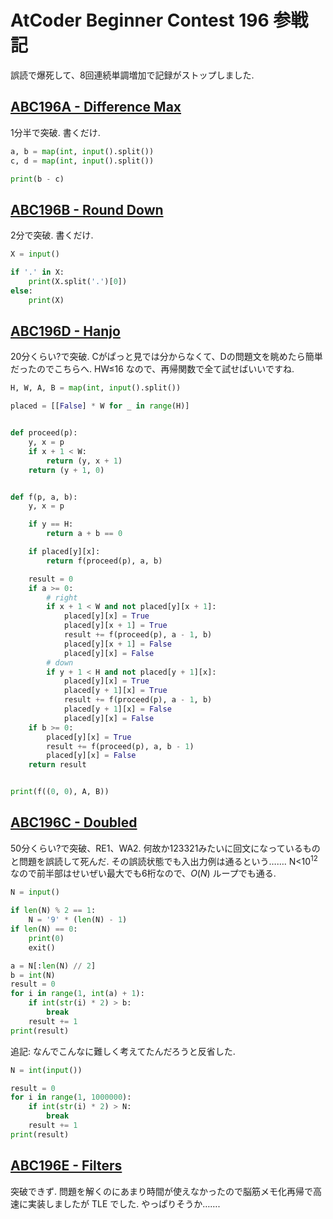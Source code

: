 # AtCoder Beginner Contest 196 参戦記

誤読で爆死して、8回連続単調増加で記録がストップしました.

## [ABC196A - Difference Max](https://atcoder.jp/contests/abc196/tasks/abc196_a)

1分半で突破. 書くだけ.

```python
a, b = map(int, input().split())
c, d = map(int, input().split())

print(b - c)
```

## [ABC196B - Round Down](https://atcoder.jp/contests/abc196/tasks/abc196_b)

2分で突破. 書くだけ.

```python
X = input()

if '.' in X:
    print(X.split('.')[0])
else:
    print(X)
```

## [ABC196D - Hanjo](https://atcoder.jp/contests/abc196/tasks/abc196_d)

20分くらい?で突破. Cがぱっと見では分からなくて、Dの問題文を眺めたら簡単だったのでこちらへ. HW≤16 なので、再帰関数で全て試せばいいですね.

```python
H, W, A, B = map(int, input().split())

placed = [[False] * W for _ in range(H)]


def proceed(p):
    y, x = p
    if x + 1 < W:
        return (y, x + 1)
    return (y + 1, 0)


def f(p, a, b):
    y, x = p

    if y == H:
        return a + b == 0

    if placed[y][x]:
        return f(proceed(p), a, b)

    result = 0
    if a >= 0:
        # right
        if x + 1 < W and not placed[y][x + 1]:
            placed[y][x] = True
            placed[y][x + 1] = True
            result += f(proceed(p), a - 1, b)
            placed[y][x + 1] = False
            placed[y][x] = False
        # down
        if y + 1 < H and not placed[y + 1][x]:
            placed[y][x] = True
            placed[y + 1][x] = True
            result += f(proceed(p), a - 1, b)
            placed[y + 1][x] = False
            placed[y][x] = False
    if b >= 0:
        placed[y][x] = True
        result += f(proceed(p), a, b - 1)
        placed[y][x] = False
    return result


print(f((0, 0), A, B))
```

## [ABC196C - Doubled](https://atcoder.jp/contests/abc196/tasks/abc196_c)

50分くらい?で突破、RE1、WA2. 何故か123321みたいに回文になっているものと問題を誤読して死んだ. その誤読状態でも入出力例は通るという……. N<10<sup>12</sup> なので前半部はせいぜい最大でも6桁なので、*O*(*N*) ループでも通る.

```python
N = input()

if len(N) % 2 == 1:
    N = '9' * (len(N) - 1)
if len(N) == 0:
    print(0)
    exit()

a = N[:len(N) // 2]
b = int(N)
result = 0
for i in range(1, int(a) + 1):
    if int(str(i) * 2) > b:
        break
    result += 1
print(result)
```

追記: なんでこんなに難しく考えてたんだろうと反省した.

```python
N = int(input())

result = 0
for i in range(1, 1000000):
    if int(str(i) * 2) > N:
        break
    result += 1
print(result)
```

## [ABC196E - Filters](https://atcoder.jp/contests/abc196/tasks/abc196_e)

突破できず. 問題を解くのにあまり時間が使えなかったので脳筋メモ化再帰で高速に実装しましたが TLE でした. やっぱりそうか…….
